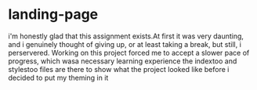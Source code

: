 # landing-page
i'm honestly glad that this assignment exists.At first it was very daunting, and i genuinely thought of giving up, or at least taking a break, but still, i perservered. Working on this project forced me to accept a slower pace of progress, which wasa necessary learning experience
the indextoo and stylestoo files are there to show what the project looked like before i decided to put my theming in it